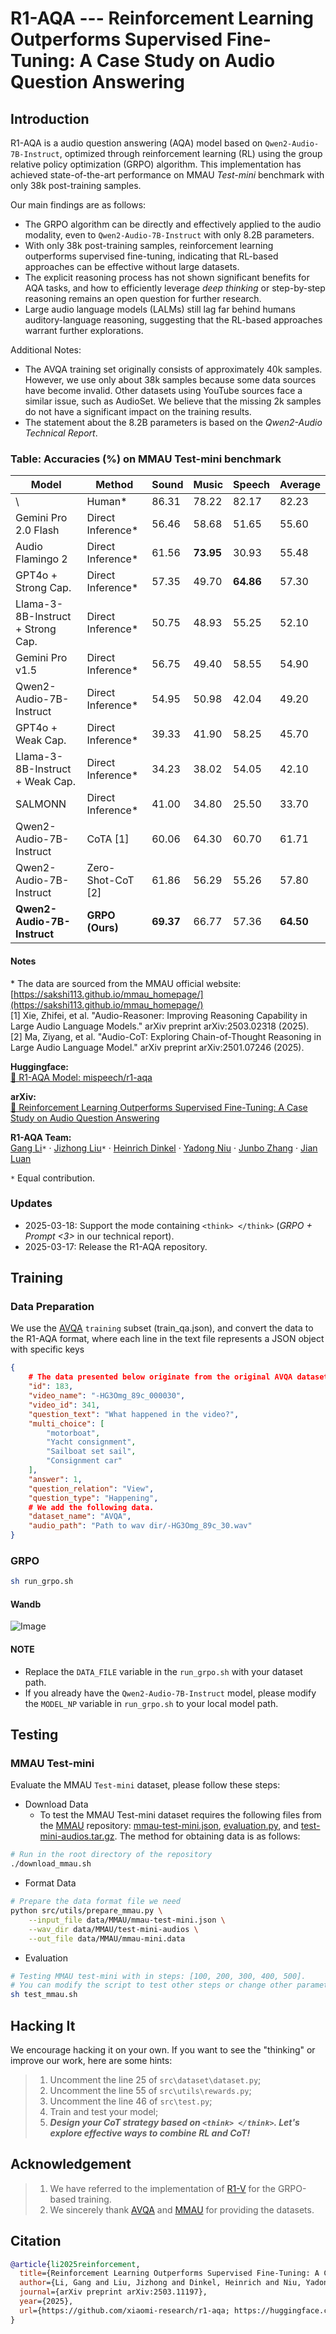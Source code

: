 # R1-AQA --- Reinforcement Learning Outperforms Supervised Fine-Tuning: A Case Study on Audio Question Answering

## Introduction

R1-AQA is a audio question answering (AQA) model based on `Qwen2-Audio-7B-Instruct`, optimized through reinforcement learning (RL) using the group relative policy optimization (GRPO) algorithm.
This implementation has achieved state-of-the-art performance on MMAU *Test-mini* benchmark with only 38k post-training samples.

Our main findings are as follows:

- The GRPO algorithm can be directly and effectively applied to the audio modality, even to `Qwen2-Audio-7B-Instruct` with only 8.2B parameters.
- With only 38k post-training samples, reinforcement learning outperforms supervised fine-tuning, indicating that RL-based approaches can be effective without large datasets.
- The explicit reasoning process has not shown significant benefits for AQA tasks, and how to efficiently leverage *deep thinking* or step-by-step reasoning remains an open question for further research.
- Large audio language models (LALMs) still lag far behind humans auditory-language reasoning, suggesting that the RL-based approaches warrant further explorations.

Additional Notes:  
- The AVQA training set originally consists of approximately 40k samples. However, we use only about 38k samples because some data sources have become invalid. Other datasets using YouTube sources face a similar issue, such as AudioSet. We believe that the missing 2k samples do not have a significant impact on the training results.
- The statement about the 8.2B parameters is based on the *Qwen2-Audio Technical Report*.

### Table: Accuracies (%) on MMAU Test-mini benchmark

| Model                                      | Method                  | Sound  | Music  | Speech | Average |
|--------------------------------------------|-------------------------|--------|--------|--------|---------|
| \                                          | Human\*                 | 86.31  | 78.22  | 82.17  | 82.23   |
| Gemini Pro 2.0 Flash                       | Direct Inference\*      | 56.46  | 58.68  | 51.65  | 55.60   |
| Audio Flamingo 2                           | Direct Inference\*      | 61.56  | **73.95** | 30.93  | 55.48   |
| GPT4o + Strong Cap.                        | Direct Inference\*      | 57.35  | 49.70  | **64.86** | 57.30   |
| Llama-3-8B-Instruct + Strong Cap.          | Direct Inference\*      | 50.75  | 48.93  | 55.25  | 52.10   |
| Gemini Pro v1.5                            | Direct Inference\*      | 56.75  | 49.40  | 58.55  | 54.90   |
| Qwen2-Audio-7B-Instruct                    | Direct Inference\*      | 54.95  | 50.98  | 42.04  | 49.20   |
| GPT4o + Weak Cap.                          | Direct Inference\*      | 39.33  | 41.90  | 58.25  | 45.70   |
| Llama-3-8B-Instruct + Weak Cap.            | Direct Inference\*      | 34.23  | 38.02  | 54.05  | 42.10   |
| SALMONN                                    | Direct Inference\*      | 41.00  | 34.80  | 25.50  | 33.70   |
| Qwen2-Audio-7B-Instruct                    | CoTA \[1\]              | 60.06  | 64.30  | 60.70  | 61.71   |
| Qwen2-Audio-7B-Instruct                    | Zero-Shot-CoT \[2\]     | 61.86  | 56.29  | 55.26  | 57.80   |
| **Qwen2-Audio-7B-Instruct**                | **GRPO (Ours)**         | **69.37** | 66.77  | 57.36  | **64.50** |

#### Notes

\* The data are sourced from the MMAU official website: [https://sakshi113.github.io/mmau_homepage/](https://sakshi113.github.io/mmau_homepage/)  
\[1\] Xie, Zhifei, et al. "Audio-Reasoner: Improving Reasoning Capability in Large Audio Language Models." arXiv preprint arXiv:2503.02318 (2025).  
\[2\] Ma, Ziyang, et al. "Audio-CoT: Exploring Chain-of-Thought Reasoning in Large Audio Language Model." arXiv preprint arXiv:2501.07246 (2025).  

**Huggingface:**  
[🤗 R1-AQA Model: mispeech/r1-aqa](https://huggingface.co/mispeech/r1-aqa)  

**arXiv:**  
[📝 Reinforcement Learning Outperforms Supervised Fine-Tuning: A Case Study on Audio Question Answering](https://arxiv.org/abs/2503.11197)

**R1-AQA Team:**  
[Gang Li](https://github.com/GrantL10)`*` · [Jizhong Liu](https://github.com/frankenliu)`*` · [Heinrich Dinkel](https://github.com/RicherMans) · [Yadong Niu](https://github.com/nyd3001) · [Junbo Zhang](https://github.com/jimbozhang) · [Jian Luan](https://github.com/jianluan)

`*` Equal contribution.

### Updates

- 2025-03-18: Support the mode containing `<think> </think>` (*GRPO + Prompt <3>* in our technical report).
- 2025-03-17: Release the R1-AQA repository.

## Training

### Data Preparation

We use the [AVQA](https://mn.cs.tsinghua.edu.cn/avqa/) `training` subset (train_qa.json), and convert the data to the R1-AQA format, where each line in the text file represents a JSON object with specific keys

```json
{
    # The data presented below originate from the original AVQA dataset.
    "id": 183,
    "video_name": "-HG3Omg_89c_000030",
    "video_id": 341,
    "question_text": "What happened in the video?",
    "multi_choice": [  
        "motorboat",  
        "Yacht consignment",  
        "Sailboat set sail",  
        "Consignment car"  
    ],
    "answer": 1,
    "question_relation": "View",
    "question_type": "Happening", 
    # We add the following data.
    "dataset_name": "AVQA",
    "audio_path": "Path to wav dir/-HG3Omg_89c_30.wav"
}
```

### GRPO

```bash
sh run_grpo.sh
```

#### Wandb

![Image](./resources/wandb.png)

#### NOTE

- Replace the `DATA_FILE` variable in the `run_grpo.sh` with your dataset path.
- If you already have the `Qwen2-Audio-7B-Instruct` model, please modify the `MODEL_NP` variable in `run_grpo.sh` to your local model path.

## Testing

### MMAU Test-mini

Evaluate the MMAU `Test-mini` dataset, please follow these steps:

- Download Data
  - To test the MMAU Test-mini dataset requires the following files from the [MMAU](https://github.com/Sakshi113/MMAU/tree/main) repository: [mmau-test-mini.json](https://github.com/Sakshi113/MMAU/blob/main/mmau-test-mini.json), [evaluation.py](https://github.com/Sakshi113/MMAU/blob/main/evaluation.py), and [test-mini-audios.tar.gz](https://drive.google.com/file/d/1fERNIyTa0HWry6iIG1X-1ACPlUlhlRWA/view?usp=sharing). The method for obtaining data is as follows:

```bash
# Run in the root directory of the repository
./download_mmau.sh
```

- Format Data  

```bash
# Prepare the data format file we need
python src/utils/prepare_mmau.py \
    --input_file data/MMAU/mmau-test-mini.json \
    --wav_dir data/MMAU/test-mini-audios \
    --out_file data/MMAU/mmau-mini.data
```

- Evaluation

```bash
# Testing MMAU test-mini with in steps: [100, 200, 300, 400, 500]. 
# You can modify the script to test other steps or change other parameters.
sh test_mmau.sh
```

## Hacking It

We encourage hacking it on your own. If you want to see the "thinking" or improve our work, here are some hints:

> 1. Uncomment the line 25 of `src\dataset\dataset.py`;
> 2. Uncomment the line 55 of `src\utils\rewards.py`;
> 3. Uncomment the line 46 of `src\test.py`;
> 4. Train and test your model;
> 5. ***Design your CoT strategy based on `<think> </think>`. Let's explore effective ways to combine RL and CoT!***

## Acknowledgement

> 1. We have referred to the implementation of [R1-V](https://github.com/Deep-Agent/R1-V) for the GRPO-based training.
> 2. We sincerely thank [AVQA](https://mn.cs.tsinghua.edu.cn/avqa/) and [MMAU](https://github.com/Sakshi113/MMAU/tree/main) for providing the datasets.

## Citation

```bib
@article{li2025reinforcement,
  title={Reinforcement Learning Outperforms Supervised Fine-Tuning: A Case Study on Audio Question Answering},
  author={Li, Gang and Liu, Jizhong and Dinkel, Heinrich and Niu, Yadong and Zhang, Junbo and Luan, Jian},
  journal={arXiv preprint arXiv:2503.11197},
  year={2025},
  url={https://github.com/xiaomi-research/r1-aqa; https://huggingface.co/mispeech/r1-aqa}
}
```
